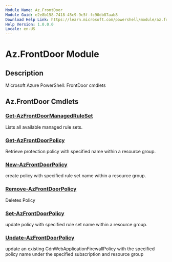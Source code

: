 ```yaml
---
Module Name: Az.FrontDoor
Module Guid: e2e8b158-7418-45c9-9c5f-fc90db87aab8
Download Help Link: https://learn.microsoft.com/powershell/module/az.frontdoor
Help Version: 1.0.0.0
Locale: en-US
---
```


# Az.FrontDoor Module
## Description
Microsoft Azure PowerShell: FrontDoor cmdlets

## Az.FrontDoor Cmdlets
### [Get-AzFrontDoorManagedRuleSet](Get-AzFrontDoorManagedRuleSet.md)
Lists all available managed rule sets.

### [Get-AzFrontDoorPolicy](Get-AzFrontDoorPolicy.md)
Retrieve protection policy with specified name within a resource group.

### [New-AzFrontDoorPolicy](New-AzFrontDoorPolicy.md)
create policy with specified rule set name within a resource group.

### [Remove-AzFrontDoorPolicy](Remove-AzFrontDoorPolicy.md)
Deletes Policy

### [Set-AzFrontDoorPolicy](Set-AzFrontDoorPolicy.md)
update policy with specified rule set name within a resource group.

### [Update-AzFrontDoorPolicy](Update-AzFrontDoorPolicy.md)
update an existing CdnWebApplicationFirewallPolicy with the specified policy name under the specified subscription and resource group

